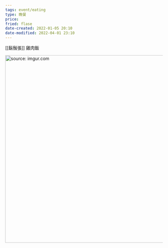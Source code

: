 ```yaml
---
tags: event/eating
type: 晚餐
price: 
fried: flase
date-created: 2022-01-05 20:10
date-modified: 2022-04-01 23:10
---
```


[[鬍鬚張]] 雞肉飯

<a href="https://imgur.com/BeDJcHj"><img src="https://i.imgur.com/BeDJcHj.jpg" title="source: imgur.com" width="600px" /></a>